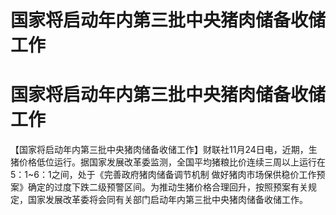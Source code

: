 # 国家将启动年内第三批中央猪肉储备收储工作

# 国家将启动年内第三批中央猪肉储备收储工作

【国家将启动年内第三批中央猪肉储备收储工作】财联社11月24日电，近期，生猪价格低位运行。据国家发展改革委监测，全国平均猪粮比价连续三周以上运行在5：1~6：1之间，处于《完善政府猪肉储备调节机制
做好猪肉市场保供稳价工作预案》确定的过度下跌二级预警区间。为推动生猪价格合理回升，按照预案有关规定，国家发展改革委将会同有关部门启动年内第三批中央猪肉储备收储工作。


